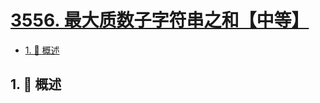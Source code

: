 # [3556. 最大质数子字符串之和【中等】](https://github.com/tnotesjs/TNotes.leetcode/tree/main/notes/3556.%20%E6%9C%80%E5%A4%A7%E8%B4%A8%E6%95%B0%E5%AD%90%E5%AD%97%E7%AC%A6%E4%B8%B2%E4%B9%8B%E5%92%8C%E3%80%90%E4%B8%AD%E7%AD%89%E3%80%91)

<!-- region:toc -->

- [1. 📝 概述](#1--概述)

<!-- endregion:toc -->

## 1. 📝 概述
